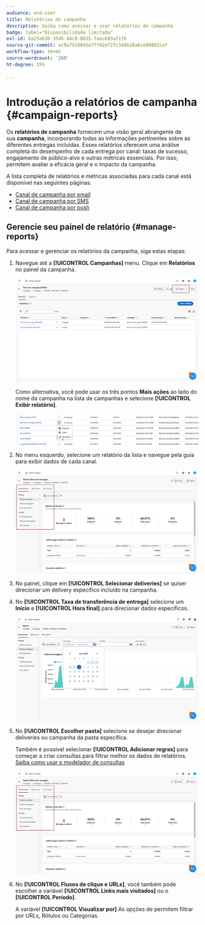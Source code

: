 ```yaml
---
audience: end-user
title: Relatórios de campanha
description: Saiba como acessar e usar relatórios de campanha
badge: label="Disponibilidade limitada"
exl-id: 6a25a636-35d6-44c8-8635-7aec683af1f6
source-git-commit: ac9a7918045e7ff02ef27c348b28a6ce09802caf
workflow-type: tm+mt
source-wordcount: '269'
ht-degree: 15%

---
```


# Introdução a relatórios de campanha {#campaign-reports}

<!-- CAN BE REMOVED___
>[!CONTEXTUALHELP]
>id="acw_campaign_reporting_sending"
>title="Reporting Sending"
>abstract="The Sending tab within your report provides in-depth insights into your visitors' interactions with your deliveries and any potential errors they may have encountered."

>[!CONTEXTUALHELP]
>id="acw_campaign_reporting_tracking"
>title="Reporting tracking"
>abstract="The Tracking tab within your report offers valuable data, including recipient behavior per link, breakdown of opens and clicks, as well as detailed information about the most frequently clicked URLs during a delivery."
-->

Os **relatórios de campanha** fornecem uma visão geral abrangente de sua **campanha**, incorporando todas as informações pertinentes sobre as diferentes entregas incluídas. Esses relatórios oferecem uma análise completa do desempenho de cada entrega por canal: taxas de sucesso, engajamento de público-alvo e outras métricas essenciais. Por isso, permitem avaliar a eficácia geral e o impacto da campanha.

A lista completa de relatórios e métricas associadas para cada canal está disponível nas seguintes páginas:

* [Canal de campanha por email](campaign-reports-email.md)
* [Canal de campanha por SMS](campaign-reports-sms.md)
* [Canal de campanha por push](campaign-reports-push.md)

## Gerencie seu painel de relatório {#manage-reports}

Para acessar e gerenciar os relatórios da campanha, siga estas etapas:

1. Navegue até a **[!UICONTROL Campanhas]** menu. Clique em **Relatórios** no painel da campanha.

   ![](assets/manage_campaign_report_2.png)

   Como alternativa, você pode usar os três pontos **Mais ações** ao lado do nome da campanha na lista de campanhas e selecione **[!UICONTROL Exibir relatório]**.

   ![](assets/manage_campaign_report_1.png)

1. No menu esquerdo, selecione um relatório da lista e navegue pela guia para exibir dados de cada canal.

   ![](assets/manage_campaign_report_4.png)

1. No painel, clique em **[!UICONTROL Selecionar deliveries]** se quiser direcionar um delivery específico incluído na campanha.

1. No **[!UICONTROL Taxa de transferência de entrega]** selecione um **Início** e **[!UICONTROL Hora final]** para direcionar dados específicos.

   ![](assets/manage_campaign_report_3.png)

1. No **[!UICONTROL Escolher pasta]** selecione se desejar direcionar deliveries ou campanha da pasta específica.

   Também é possível selecionar **[!UICONTROL Adicionar regras]** para começar a criar consultas para filtrar melhor os dados de relatórios. [Saiba como usar o modelador de consultas](../query/query-modeler-overview.md)

   ![](assets/manage_campaign_report_4.png)

1. No **[!UICONTROL Fluxos de clique e URLs]**, você também pode escolher a variável **[!UICONTROL Links mais visitados]** ou o **[!UICONTROL Período]**.

   A variável **[!UICONTROL Visualizar por]** As opções de permitem filtrar por URLs, Rótulos ou Categorias.
